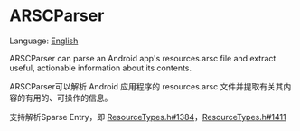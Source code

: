 # ARSCParser

Language: [English](./README-en.md)

ARSCParser can parse an Android app's resources.arsc file and extract useful, actionable information about its contents.

ARSCParser可以解析 Android 应用程序的 resources.arsc 文件并提取有关其内容的有用的、可操作的信息。

支持解析Sparse Entry，即
[ResourceTypes.h#1384](http://androidxref.com/8.0.0_r4/xref/frameworks/base/libs/androidfw/include/androidfw/ResourceTypes.h#1384)，[ResourceTypes.h#1411](http://androidxref.com/8.0.0_r4/xref/frameworks/base/libs/androidfw/include/androidfw/ResourceTypes.h#1411)
